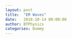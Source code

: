 ```yaml
---
layout: post
title:  "EM Waves"
date:   2018-10-14 00:00:00
author: BTPhysics
categories: Dummy
---
```

